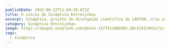 ```yaml
---
publishDate: 2023-08-22T21:04:20.872Z
title: O início do Sináptica Entrelinhas
excerpt: Sináptica, projeto de divulgação científica da LAPCEN, cria seu blog.
category: Sináptica Entrelinhas
image: https://images.unsplash.com/photo-1573511860302-28c524319d2a?ixlib=rb-4.0.3&ixid=M3wxMjA3fDB8MHxwaG90by1wYWdlfHx8fGVufDB8fHx8fA%3D%3D&auto=format&fit=crop&w=1740&q=80
tags:
  - sináptica
---
```

